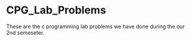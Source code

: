 # CPG_Lab_Problems
These are the c programming lab problems we have done during the our 2nd semeseter.
